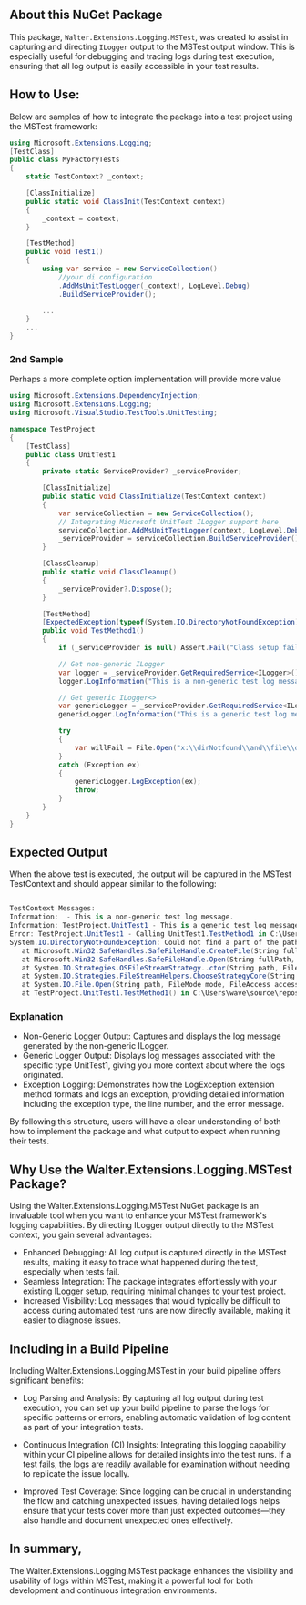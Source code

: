 ## About this NuGet Package
This package, `Walter.Extensions.Logging.MSTest`, was created to assist in capturing and directing `ILogger` output to the MSTest output window. 
This is especially useful for debugging and tracing logs during test execution, ensuring that all log output is easily accessible in your test results.

## How to Use:
Below are samples of how to integrate the package into a test project using the MSTest framework:
```csharp
using Microsoft.Extensions.Logging;
[TestClass]
public class MyFactoryTests
{
    static TestContext? _context;

    [ClassInitialize]
    public static void ClassInit(TestContext context)
    { 
        _context = context;
    }

    [TestMethod]
    public void Test1() 
    {
        using var service = new ServiceCollection()
            //your di configuration
            .AddMsUnitTestLogger(_context!, LogLevel.Debug)
            .BuildServiceProvider();

        ...
    }
    ...
}

```

### 2nd Sample
Perhaps a more complete option implementation will provide more value

```csharp
using Microsoft.Extensions.DependencyInjection;
using Microsoft.Extensions.Logging;
using Microsoft.VisualStudio.TestTools.UnitTesting;

namespace TestProject
{
    [TestClass]
    public class UnitTest1
    {
        private static ServiceProvider? _serviceProvider;

        [ClassInitialize]
        public static void ClassInitialize(TestContext context)
        {
            var serviceCollection = new ServiceCollection();
            // Integrating Microsoft UnitTest ILogger support here
            serviceCollection.AddMsUnitTestLogger(context, LogLevel.Debug);
            _serviceProvider = serviceCollection.BuildServiceProvider();
        }

        [ClassCleanup]
        public static void ClassCleanup()
        {
            _serviceProvider?.Dispose();
        }

        [TestMethod]
        [ExpectedException(typeof(System.IO.DirectoryNotFoundException))]
        public void TestMethod1()
        {
            if (_serviceProvider is null) Assert.Fail("Class setup failed");

            // Get non-generic ILogger
            var logger = _serviceProvider.GetRequiredService<ILogger>();
            logger.LogInformation("This is a non-generic test log message.");

            // Get generic ILogger<>
            var genericLogger = _serviceProvider.GetRequiredService<ILogger<UnitTest1>>();
            genericLogger.LogInformation("This is a generic test log message.");

            try
            {
                var willFail = File.Open("x:\\dirNotfound\\and\\file\\doesNotExist.txt", FileMode.Open, FileAccess.Read);
            }
            catch (Exception ex)
            {
                genericLogger.LogException(ex);
                throw;
            }
        }
    }
}
```




## Expected Output

When the above test is executed, the output will be captured in the MSTest TestContext and should appear similar to the following:
```csharp

TestContext Messages:
Information:  - This is a non-generic test log message.
Information: TestProject.UnitTest1 - This is a generic test log message.
Error: TestProject.UnitTest1 - Calling UnitTest1.TestMethod1 in C:\Users\wave\source\repos\Walter.Extensions.Logging.MSTest\TestProject\UnitTest1.cs generated a DirectoryNotFoundException on line: 49. The exception: Could not find a part of the path 'x:\dirNotfound\and\file\doesNotExist.txt'.
System.IO.DirectoryNotFoundException: Could not find a part of the path 'x:\dirNotfound\and\file\doesNotExist.txt'.
   at Microsoft.Win32.SafeHandles.SafeFileHandle.CreateFile(String fullPath, FileMode mode, FileAccess access, FileShare share, FileOptions options)
   at Microsoft.Win32.SafeHandles.SafeFileHandle.Open(String fullPath, FileMode mode, FileAccess access, FileShare share, FileOptions options, Int64 preallocationSize, Nullable`1 unixCreateMode)
   at System.IO.Strategies.OSFileStreamStrategy..ctor(String path, FileMode mode, FileAccess access, FileShare share, FileOptions options, Int64 preallocationSize, Nullable`1 unixCreateMode)
   at System.IO.Strategies.FileStreamHelpers.ChooseStrategyCore(String path, FileMode mode, FileAccess access, FileShare share, FileOptions options, Int64 preallocationSize, Nullable`1 unixCreateMode)
   at System.IO.File.Open(String path, FileMode mode, FileAccess access)
   at TestProject.UnitTest1.TestMethod1() in C:\Users\wave\source\repos\Walter.Extensions.Logging.MSTest\TestProject\UnitTest1.cs:line 45
```
### Explanation

- Non-Generic Logger Output: Captures and displays the log message generated by the non-generic ILogger.
- Generic Logger Output: Displays log messages associated with the specific type UnitTest1, giving you more context about where the logs originated.
- Exception Logging: Demonstrates how the LogException extension method formats and logs an exception, providing detailed information including the exception type, the line number, and the error message.

By following this structure, users will have a clear understanding of both how to implement the package and what output to expect when running their tests.

## Why Use the Walter.Extensions.Logging.MSTest Package?
Using the Walter.Extensions.Logging.MSTest NuGet package is an invaluable tool when you want to enhance your MSTest framework's logging capabilities. By directing ILogger output directly to the MSTest context, you gain several advantages:
- Enhanced Debugging: All log output is captured directly in the MSTest results, making it easy to trace what happened during the test, especially when tests fail.
- Seamless Integration: The package integrates effortlessly with your existing ILogger setup, requiring minimal changes to your test project.
- Increased Visibility: Log messages that would typically be difficult to access during automated test runs are now directly available, making it easier to diagnose issues.



## Including in a Build Pipeline
Including Walter.Extensions.Logging.MSTest in your build pipeline offers significant benefits:

- Log Parsing and Analysis: By capturing all log output during test execution, you can set up your build pipeline to parse the logs for specific patterns or errors, enabling automatic validation of log content as part of your integration tests.

- Continuous Integration (CI) Insights: Integrating this logging capability within your CI pipeline allows for detailed insights into the test runs. If a test fails, the logs are readily available for examination without needing to replicate the issue locally.

- Improved Test Coverage: Since logging can be crucial in understanding the flow and catching unexpected issues, having detailed logs helps ensure that your tests cover more than just expected outcomes—they also handle and document unexpected ones effectively.


## In summary, 
The Walter.Extensions.Logging.MSTest package enhances the visibility and usability of logs within MSTest, making it a powerful tool for both development and continuous integration environments.
